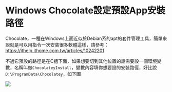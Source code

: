 # Windows Chocolate設定預設App安裝路徑

Chocolate，一種在Windows上面近似於Debian系的apt的套件管理工具，簡單來說就是可以用指令一次安裝很多軟體這樣，請參考：https://ithelp.ithome.com.tw/articles/10242201

不過它預設的路徑是在C槽下面，如果想要切到其他位置的話需要設一個環境變數，名稱叫做`ChocolateyInstall`，變數內容填你想要設的安裝路徑，好比說`D:\ProgramData\Chocolatey`，如下圖

![](https://i.imgur.com/Day5vUf.png)


